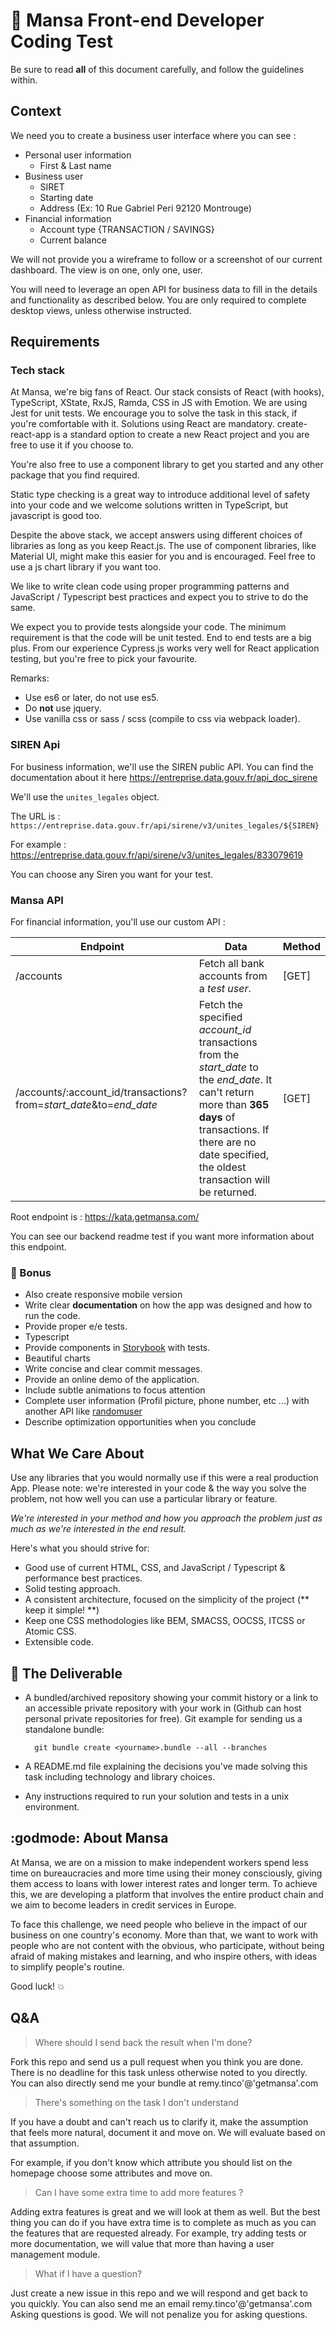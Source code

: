 # :crystal_ball: Mansa Front-end Developer Coding Test

Be sure to read **all** of this document carefully, and follow the guidelines within.

## Context

We need you to create a business user interface where you can see :

- Personal user information
  - First & Last name
- Business user 
  - SIRET
  - Starting date
  - Address (Ex: 10 Rue Gabriel Peri 92120 Montrouge)
- Financial information
  - Account type {TRANSACTION / SAVINGS}
  - Current balance

We will not provide you a wireframe to follow or a screenshot of our current dashboard.
The view is on one, only one, user.

You will need to leverage an open API for business data to fill in the details and functionality as described below. You are only required to complete desktop views, unless otherwise instructed.

## Requirements

### Tech stack

At Mansa, we're big fans of React. Our stack consists of React (with hooks), TypeScript, XState, RxJS, Ramda, CSS in JS with Emotion. We are using  Jest for unit tests. We encourage you to solve the task in this stack, if you're comfortable with it. Solutions using React are mandatory. create-react-app is a standard option to create a new React project and you are free to use it if you choose to.

You're also free to use a component library to get you started and any other package that you find required.

Static type checking is a great way to introduce additional level of safety into your code and we welcome solutions written in TypeScript, but javascript is good too.

Despite the above stack, we accept answers using different choices of libraries as long as you keep React.js.
The use of component libraries, like Material UI, might make this easier for you and is encouraged. Feel free to use a js chart library if you want too.

We like to write clean code using proper programming patterns and JavaScript / Typescript best practices and expect you to strive to do the same.

We expect you to provide tests alongside your code. The minimum requirement is that the code will be unit tested. End to end tests are a big plus. From our experience Cypress.js works very well for React application testing, but you're free to pick your favourite.

Remarks:

- Use es6 or later, do not use es5.
- Do **not** use jquery.
- Use vanilla css or sass / scss (compile to css via webpack loader).

### SIREN Api

For business information, we'll use the SIREN public API.
You can find the documentation about it here <https://entreprise.data.gouv.fr/api_doc_sirene>

We'll use the `unites_legales` object.

The URL is : `https://entreprise.data.gouv.fr/api/sirene/v3/unites_legales/${SIREN}`

For example : <https://entreprise.data.gouv.fr/api/sirene/v3/unites_legales/833079619>

You can choose any Siren you want for your test.

### Mansa API

For financial information, you'll use our custom API :

Endpoint  | Data | Method
------------ | ------------- | ---------
/accounts | Fetch all bank accounts from a *test user*. | [GET]
/accounts/:account_id/transactions?from=*start_date*&to=*end_date* | Fetch the specified *account_id* transactions from the *start_date* to the *end_date*. It can't return more than **365 days** of transactions. If there are no date specified, the oldest transaction will be returned. | [GET]

Root endpoint is : <https://kata.getmansa.com/>

You can see our backend readme test if you want more information about this endpoint.

### :confetti_ball: Bonus

- Also create responsive mobile version
- Write clear **documentation** on how the app was designed and how to run the code.
- Provide proper e/e tests.
- Typescript
- Provide components in [Storybook](https://storybook.js.org) with tests.
- Beautiful charts
- Write concise and clear commit messages.
- Provide an online demo of the application.
- Include subtle animations to focus attention
- Complete user information (Profil picture, phone number, etc ...) with another API like [randomuser](https://randomuser.me)
- Describe optimization opportunities when you conclude

## What We Care About

Use any libraries that you would normally use if this were a real production App. Please note: we're interested in your code & the way you solve the problem, not how well you can use a particular library or feature.

_We're interested in your method and how you approach the problem just as much as we're interested in the end result._

Here's what you should strive for:

- Good use of current HTML, CSS, and JavaScript / Typescript  & performance best practices.
- Solid testing approach.
- A consistent architecture, focused on the simplicity of the project (** keep it simple! **)
- Keep one CSS methodologies like BEM, SMACSS,  OOCSS, ITCSS or Atomic CSS.
- Extensible code.

## :gift: The Deliverable

- A bundled/archived repository showing your commit history or a link to an accessible private repository with your work in (Github can host personal private repositories for free). Git example for sending us a standalone bundle:

        git bundle create <yourname>.bundle --all --branches

- A README.md file explaining the decisions you've made solving this task including technology and library choices.
- Any instructions required to run your solution and tests in a unix environment.

## :godmode: About Mansa

At Mansa, we are on a mission to make independent workers spend less time on bureaucracies and more time using their money consciously, giving them access to loans with lower interest rates and longer term. To achieve this, we are developing a platform that involves the entire product chain and we aim to become leaders in credit services in Europe.

To face this challenge, we need people who believe in the impact of our business on one country's economy. More than that, we want to work with people who are not content with the obvious, who participate, without being afraid of making mistakes and learning, and who inspire others, with ideas to simplify people's routine.

Good luck! :boom:

## Q&A

> Where should I send back the result when I'm done?

Fork this repo and send us a pull request when you think you are done. There is no deadline for this task unless otherwise noted to you directly.
You can also directly send me your bundle at remy.tinco'@'getmansa'.com

> There's something on the task I don't understand

If you have a doubt and can't reach us to clarify it, make the assumption that feels more natural, document it and move on. We will evaluate based on that assumption.

For example, if you don't know which attribute you should list on the homepage choose some attributes and move on.

> Can I have some extra time to add more features ?

Adding extra features is great and we will look at them as well. But the best thing you can do if you have extra time is to complete as much as you can the features that are requested already. For example, try adding tests or more documentation, we will value that more than having a user management module.

> What if I have a question?

Just create a new issue in this repo and we will respond and get back to you quickly. You can also send me an email remy.tinco'@'getmansa'.com
Asking questions is good. We will not penalize you for asking questions.
